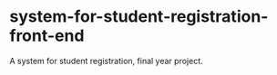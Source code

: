 # system-for-student-registration-front-end
 A system for student registration, final year project.

